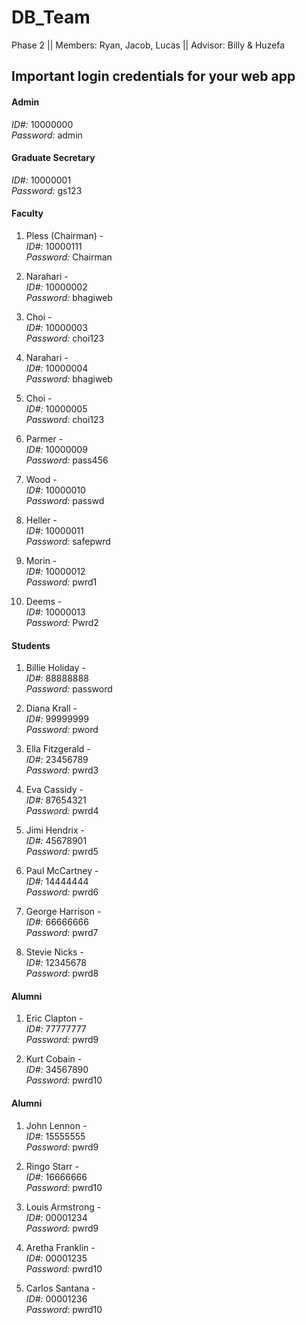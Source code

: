 # DB_Team
Phase 2 || Members: Ryan, Jacob, Lucas || Advisor: Billy &amp; Huzefa
 
## Important login credentials for your web app
 
#### Admin

*ID#:* 10000000 <br>
*Password:* admin <br>

#### Graduate Secretary

*ID#:* 10000001 <br>
*Password:* gs123 <br>

#### Faculty

1. Pless (Chairman) - <br>
*ID#:* 10000111 <br>
*Password:* Chairman <br>

2. Narahari - <br>
*ID#:* 10000002 <br>
*Password:* bhagiweb <br>

3. Choi - <br>
*ID#:* 10000003 <br>
*Password:* choi123 <br>

4. Narahari - <br>
*ID#:* 10000004 <br>
*Password:* bhagiweb <br>

5. Choi - <br>
*ID#:* 10000005 <br>
*Password:* choi123 <br>

6. Parmer - <br>
*ID#:* 10000009 <br>
*Password:* pass456 <br>

7. Wood - <br>
*ID#:* 10000010 <br>
*Password:* passwd <br>

8. Heller - <br>
*ID#:* 10000011 <br>
*Password:* safepwrd <br>

9. Morin - <br>
*ID#:* 10000012 <br>
*Password:* pwrd1 <br>

10. Deems - <br>
*ID#:* 10000013 <br>
*Password:* Pwrd2 <br>

#### Students

1. Billie Holiday - <br>
*ID#:* 88888888 <br>
*Password:* password <br>

2. Diana Krall - <br>
*ID#:* 99999999 <br>
*Password:* pword <br>

3. Ella Fitzgerald - <br>
*ID#:* 23456789 <br>
*Password:* pwrd3 <br>

4. Eva Cassidy - <br>
*ID#:* 87654321 <br>
*Password:* pwrd4 <br>

5. Jimi Hendrix - <br>
*ID#:* 45678901 <br>
*Password:* pwrd5 <br>

6. Paul McCartney - <br>
*ID#:* 14444444 <br>
*Password:* pwrd6 <br>

7. George Harrison - <br>
*ID#:* 66666666 <br>
*Password:* pwrd7 <br>

8. Stevie Nicks - <br>
*ID#:* 12345678 <br>
*Password:* pwrd8 <br>

#### Alumni

1. Eric Clapton - <br>
*ID#:* 77777777 <br>
*Password:* pwrd9 <br>

2. Kurt Cobain - <br>
*ID#:* 34567890 <br>
*Password:* pwrd10 <br>

#### Alumni

1. John Lennon - <br>
*ID#:* 15555555 <br>
*Password:* pwrd9 <br>

2. Ringo Starr - <br>
*ID#:* 16666666 <br>
*Password:* pwrd10 <br>

3. Louis Armstrong - <br>
*ID#:* 00001234 <br>
*Password:* pwrd9 <br>

4. Aretha Franklin - <br>
*ID#:* 00001235 <br>
*Password:* pwrd10 <br>

5. Carlos Santana - <br>
*ID#:* 00001236 <br>
*Password:* pwrd10 <br>
